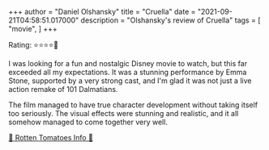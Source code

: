 +++
author = "Daniel Olshansky"
title = "Cruella"
date = "2021-09-21T04:58:51.017000"
description = "Olshansky's review of Cruella"
tags = [
    "movie",
]
+++

Rating: ⭐⭐⭐⭐🌟

I was looking for a fun and nostalgic Disney movie to watch, but this far exceeded all my expectations. It was a stunning performance by Emma Stone, supported by a very strong cast, and I'm glad it was not just a live action remake of 101 Dalmatians.

The film managed to have true character development without taking itself too seriously. The visual effects were stunning and realistic, and it all somehow managed to come together very well.

[🍅 Rotten Tomatoes Info 🍅](https://www.rottentomatoes.com//m/cruella)